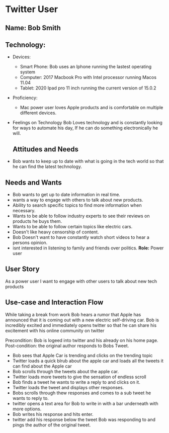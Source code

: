# Twitter User
## Name: Bob Smith
## Technology:
* Devices:
    * Smart Phone: Bob uses an Iphone running the lastest operating system
    * Computer: 2017 Macbook Pro with Intel processor running Macos 11.04
    * Tablet: 2020 Ipad pro 11 inch running the current version of 15.0.2

* Proficiency:
    * Mac power user loves Apple products and is comfortable on multiple different devices.
* Feelings on Technology
  Bob Loves technology and is constantly looking for ways to automate his day, If he can do something electronically he will.
  ## Attitudes and Needs
* Bob wants to keep up to date with what is going in the tech world so that he can find the latest technology.
## Needs and Wants
* Bob wants to get up to date information in real time.
* wants a way to engage with others to talk about new products.
* Ability to search specific topics to find more information when necessary.
* Wants to be able to follow industry experts to see their reviews on products he buys them.
* Wants to be able to follow certain topics like electric cars.
* Doesn't like heavy censorship of content.
* Bob Doesn't want to have constantly watch short videos to hear a persons opinion.
* isnt interested in listening to family and friends over politics.
  **Role:** Power user



## User Story
As a power user I want to engage with other users to talk about new tech products


## Use-case and Interaction Flow
While taking a break from work Bob hears a rumor that Apple has announced that it is coming out with a new electric self-driving car. Bob is incredibly excited and immediately opens twitter so that he can share his excitement with his online community  on twitter


Precondition: Bob is logeed into twitter and his already on his home page. \
Post-condition: the original author responds to Bobs Tweet.

* Bob sees that Apple Car is trending and clicks on the trending topic
* Twitter loads a quick blrub about the apple car and loads all the tweets it can find about the Apple car
* Bob scrolls through the tweets about the apple car.
* Twitter loads more tweets to give the sensation of endless scroll
* Bob finds a tweet he wants to write a reply to and clicks on it.
* Twitter loads the tweet and displays other responses.
* Bobs scrolls through thew responses and comes to a sub tweet he wants to reply to.
* twitter opens a text area for Bob to write in with a bar underneath with more options.
* Bob writes his response and hits enter.
* twitter add his response below the tweet Bob was responding to and pings the author of the original tweet.



